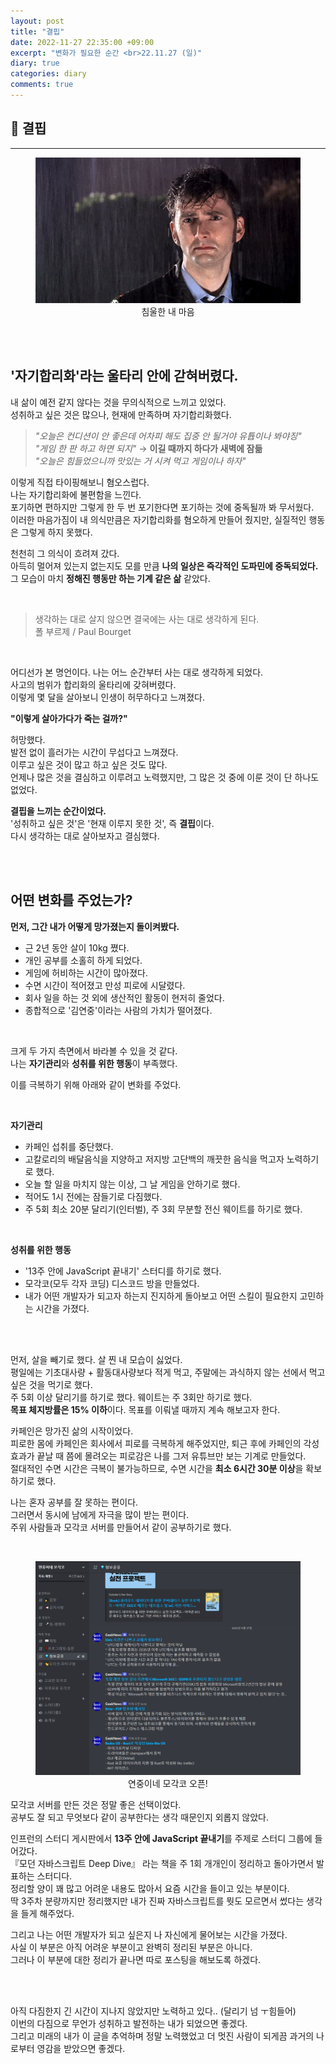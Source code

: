 ```yaml
---
layout: post
title: "결핍"
date: 2022-11-27 22:35:00 +09:00
excerpt: "변화가 필요한 순간 <br>22.11.27 (일)"
diary: true
categories: diary
comments: true
---
```


## 📌 결핍

---

<figure>
    <a href="/assets/img/diary/2022-11-27/sad.gif"><img src="/assets/img/diary/2022-11-27/sad.gif"></a>    
    <figcaption style="text-align:center">침울한 내 마음</figcaption>
</figure>

<br>
<br>

## '자기합리화'라는 울타리 안에 갇혀버렸다.

내 삶이 예전 같지 않다는 것을 무의식적으로 느끼고 있었다.  
성취하고 싶은 것은 많으나, 현재에 만족하며 자기합리화했다.  

> *"오늘은 컨디션이 안 좋은데 어차피 해도 집중 안 될거야 유튭이나 봐야징"*  
> *"게임 한 판 하고 하면 되지"* → **이길 때까지 하다가 새벽에 잠듦**  
> *"오늘은 힘들었으니까 맛있는 거 시켜 먹고 게임이나 하자"*

이렇게 직접 타이핑해보니 혐오스럽다.  
나는 자기합리화에 불편함을 느낀다.  
포기하면 편하지만 그렇게 한 두 번 포기한다면 포기하는 것에 중독될까 봐 무서웠다.  
이러한 마음가짐이 내 의식만큼은 자기합리화를 혐오하게 만들어 줬지만, 실질적인 행동은 그렇게 하지 못했다.  

천천히 그 의식이 흐려져 갔다.  
아득히 멀어져 있는지 없는지도 모를 만큼 **나의 일상은 즉각적인 도파민에 중독되었다.**  
그 모습이 마치 **정해진 행동만 하는 기계 같은 삶** 같았다.

<br>

> 생각하는 대로 살지 않으면 결국에는 사는 대로 생각하게 된다.  
> 폴 부르제 / Paul Bourget  

<br>

어디선가 본 명언이다.
나는 어느 순간부터 사는 대로 생각하게 되었다.  
사고의 범위가 합리화의 울타리에 갖혀버렸다.  
이렇게 몇 달을 살아보니 인생이 허무하다고 느껴졌다.  

**"이렇게 살아가다가 죽는 걸까?"**

허망했다.  
발전 없이 흘러가는 시간이 무섭다고 느껴졌다.  
이루고 싶은 것이 많고 하고 싶은 것도 많다.  
언제나 많은 것을 결심하고 이루려고 노력했지만, 그 많은 것 중에 이룬 것이 단 하나도 없었다.  

**결핍을 느끼는 순간이었다.**  
'성취하고 싶은 것'은 '현재 이루지 못한 것', 즉 **결핍**이다.  
다시 생각하는 대로 살아보자고 결심했다.  

<br>
<br>

## 어떤 변화를 주었는가?

**먼저, 그간 내가 어떻게 망가졌는지 돌이켜봤다.**
- 근 2년 동안 살이 10kg 쪘다.
- 개인 공부를 소홀히 하게 되었다.
- 게임에 허비하는 시간이 많아졌다.
- 수면 시간이 적어졌고 만성 피로에 시달렸다.
- 회사 일을 하는 것 외에 생산적인 활동이 현저히 줄었다.
- 종합적으로 '김연중'이라는 사람의 가치가 떨어졌다.

<br>

크게 두 가지 측면에서 바라볼 수 있을 것 같다.  
나는 **자기관리**와 **성취를 위한 행동**이 부족했다.  

이를 극복하기 위해 아래와 같이 변화를 주었다.

<br>

**자기관리**
- 카페인 섭취를 중단했다.
- 고칼로리의 배달음식을 지양하고 저지방 고단백의 깨끗한 음식을 먹고자 노력하기로 했다.
- 오늘 할 일을 마치지 않는 이상, 그 날 게임을 안하기로 했다.
- 적어도 1시 전에는 잠들기로 다짐했다.
- 주 5회 최소 20분 달리기(인터벌), 주 3회 무분할 전신 웨이트를 하기로 했다.

<br>

**성취를 위한 행동**
- '13주 안에 JavaScript 끝내기' 스터디를 하기로 했다.
- 모각코(모두 각자 코딩) 디스코드 방을 만들었다.
- 내가 어떤 개발자가 되고자 하는지 진지하게 돌아보고 어떤 스킬이 필요한지 고민하는 시간을 가졌다.

<br>
<br>

먼저, 살을 빼기로 했다. 살 찐 내 모습이 싫었다.  
평일에는 기초대사량 + 활동대사량보다 적게 먹고, 주말에는 과식하지 않는 선에서 먹고 싶은 것을 먹기로 했다.  
주 5회 이상 달리기를 하기로 했다. 웨이트는 주 3회만 하기로 했다.  
**목표 체지방률은 15% 이하**이다. 목표를 이뤄낼 때까지 계속 해보고자 한다.

카페인은 망가진 삶의 시작이었다.  
피로한 몸에 카페인은 회사에서 피로를 극복하게 해주었지만, 퇴근 후에 카페인의 각성 효과가 끝날 때 쯤에 몰려오는 피로감은 나를 그저 유튜브만 보는 기계로 만들었다.  
절대적인 수면 시간은 극복이 불가능하므로, 수면 시간을 **최소 6시간 30분 이상**을 확보하기로 했다.  

나는 혼자 공부를 잘 못하는 편이다.  
그러면서 동시에 남에게 자극을 많이 받는 편이다.  
주위 사람들과 모각코 서버를 만들어서 같이 공부하기로 했다.

<br>

<figure>
    <a href="/assets/img/diary/2022-11-27/discord.png"><img src="/assets/img/diary/2022-11-27/discord.png"></a>    
    <figcaption style="text-align:center">연중이네 모각코 오픈!</figcaption>
</figure>

모각코 서버를 만든 것은 정말 좋은 선택이었다.  
공부도 잘 되고 무엇보다 같이 공부한다는 생각 때문인지 외롭지 않았다.  

인프런의 스터디 게시판에서 **13주 안에 JavaScript 끝내기**를 주제로 스터디 그룹에 들어갔다.  
『모던 자바스크립트 Deep Dive』 라는 책을 주 1회 개개인이 정리하고 돌아가면서 발표하는 스터디다.  
정리할 양이 꽤 많고 어려운 내용도 많아서 요즘 시간을 들이고 있는 부분이다.  
딱 3주차 분량까지만 정리했지만 내가 진짜 자바스크립트를 뭣도 모르면서 썼다는 생각을 들게 해주었다.  

그리고 나는 어떤 개발자가 되고 싶은지 나 자신에게 물어보는 시간을 가졌다.  
사실 이 부분은 아직 어려운 부분이고 완벽히 정리된 부분은 아니다.  
그러나 이 부분에 대한 정리가 끝나면 따로 포스팅을 해보도록 하겠다.  

<br>
<br>

아직 다짐한지 긴 시간이 지나지 않았지만 노력하고 있다.. (달리기 넘 ㅜ힘들어)  
이번의 다짐으로 무언가 성취하고 발전하는 내가 되었으면 좋겠다.  
그리고 미래의 내가 이 글을 추억하며 정말 노력했었고 더 멋진 사람이 되게끔 과거의 나로부터 영감을 받았으면 좋겠다.










<br>
<br>
<br>
<br>

[jekyll-docs]: https://jekyllrb.com/docs/home
[jekyll-gh]: https://github.com/jekyll/jekyll
[jekyll-talk]: https://talk.jekyllrb.com/
